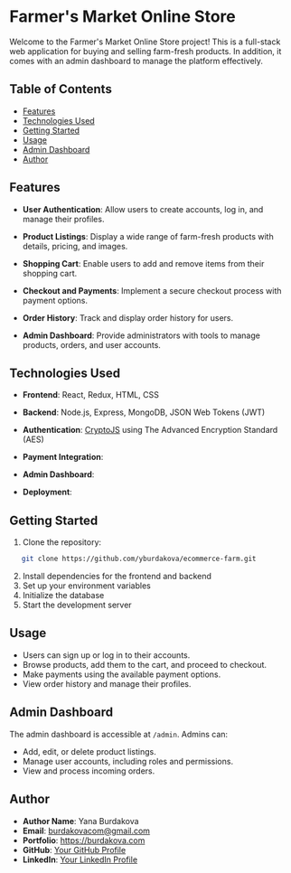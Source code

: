 # Farmer's Market Online Store

Welcome to the Farmer's Market Online Store project! This is a full-stack web application for buying and selling farm-fresh products. In addition, it comes with an admin dashboard to manage the platform effectively.

## Table of Contents

- [Features](#features)
- [Technologies Used](#technologies-used)
- [Getting Started](#getting-started)
- [Usage](#usage)
- [Admin Dashboard](#admin-dashboard)
- [Author](#author)


## Features

- **User Authentication**: Allow users to create accounts, log in, and manage their profiles.

- **Product Listings**: Display a wide range of farm-fresh products with details, pricing, and images.

- **Shopping Cart**: Enable users to add and remove items from their shopping cart.

- **Checkout and Payments**: Implement a secure checkout process with payment options.

- **Order History**: Track and display order history for users.

- **Admin Dashboard**: Provide administrators with tools to manage products, orders, and user accounts.


## Technologies Used

- **Frontend**: React, Redux, HTML, CSS

- **Backend**: Node.js, Express, MongoDB, JSON Web Tokens (JWT)

- **Authentication**: [CryptoJS](https://cryptojs.gitbook.io/docs/) using The Advanced Encryption Standard (AES)

- **Payment Integration**: 

- **Admin Dashboard**: 

- **Deployment**: 

## Getting Started

1. Clone the repository:
 ```bash
    git clone https://github.com/yburdakova/ecommerce-farm.git
```

2. Install dependencies for the frontend and backend
3. Set up your environment variables
4. Initialize the database
5. Start the development server

## Usage

- Users can sign up or log in to their accounts.
- Browse products, add them to the cart, and proceed to checkout.
- Make payments using the available payment options.
- View order history and manage their profiles.

## Admin Dashboard

The admin dashboard is accessible at `/admin`. Admins can:

- Add, edit, or delete product listings.
- Manage user accounts, including roles and permissions.
- View and process incoming orders.

## Author

- **Author Name**: Yana Burdakova
- **Email**: burdakovacom@gmail.com
- **Portfolio**: https://burdakova.com
- **GitHub**: [Your GitHub Profile](https://github.com/yburdakova)
- **LinkedIn**: [Your LinkedIn Profile](https://www.linkedin.com/in/yana-burdakova/)

